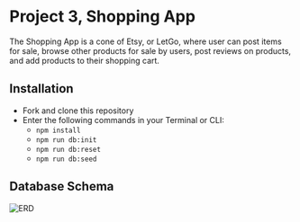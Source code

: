 # Project 3, Shopping App
The Shopping App is a cone of Etsy, or LetGo, where user can post items for sale, browse other products for sale by users, post reviews on products, and add products to their shopping cart.

## Installation
- Fork and clone this repository
- Enter the following commands in your Terminal or CLI:
    - <code>npm install</code>
    - <code>npm run db:init</code>
    - <code>npm run db:reset</code>
    - <code>npm run db:seed</code>

## Database Schema
<img src="https://res.cloudinary.com/brian-ogilvie/image/upload/v1549293157/Project%203/Entity_Relational_Diagram.png" alt="ERD">
